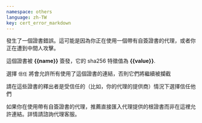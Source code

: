 ```yaml
---
namespace: others
language: zh-TW
key: cert_error_markdown
---
```


發生了一個證書錯誤。這可能是因為你正在使用一個帶有自簽證書的代理，或者你正在遭到中間人攻擊。

這個證書被 **{{name}}** 簽發，它的 sha256 特徵值為 **{{value}}**.

選擇 `信任` 將會允許所有使用了這個證書的連結，否則它們將繼續被攔截

請在這些證書的釋出者是受信任的（比如，你的代理的提供商）情況下選擇信任他們

如果你在使用帶有自簽證書的代理，推薦直接匯入代理提供的根證書而非在這裡允許連結。詳情請諮詢代理客服。
